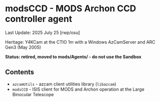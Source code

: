 # modsCCD - MODS Archon CCD controller agent

Last Update: 2025 July 25 [rwp/osu]

Heritage: Y4KCam at the CTIO 1m with a Windows AzCamServer and ARC Gen3 (May 2005)

**Status: retired, moved to mods/Agents/ - do not use the Sandbox**

## Contents

 * `azcamUtils` - azcam client utilities library (`libazcam`)
 * `modsCCD` - ISIS client for MODS and Archon operation at the Large Binocular Telescope




